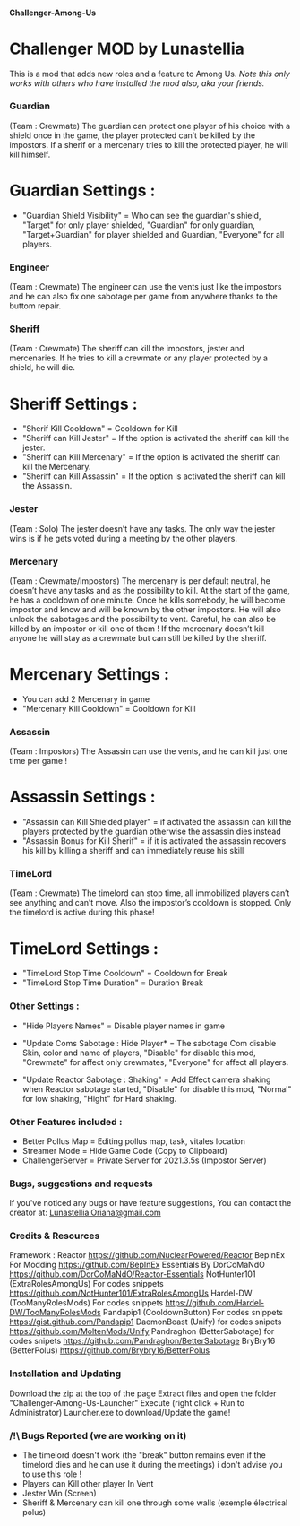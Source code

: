 #### Challenger-Among-Us
# Challenger MOD by Lunastellia

This is a mod that adds new roles and a feature to Among Us.
*Note this only works with others who have installed the mod also, aka your friends.*



### Guardian

(Team : Crewmate)
The guardian can protect one player of his choice with a shield once in the game, the player protected can’t be killed by the impostors. If a sherif or a mercenary tries to kill the protected player, he will kill himself.

# Guardian Settings :

* "Guardian Shield Visibility" = Who can see the guardian's shield, "Target" for only player shielded, "Guardian" for only guardian, "Target+Guardian" for player shielded and Guardian, "Everyone" for all players.


### Engineer

(Team : Crewmate)
The engineer can use the vents just like the impostors and he can also fix one sabotage per game from anywhere thanks to the buttom repair.


### Sheriff

(Team : Crewmate)
The sheriff can kill the impostors, jester and mercenaries. If he tries to kill a crewmate or any player protected by a shield, he will die.

# Sheriff Settings :

* "Sherif Kill Cooldown" = Cooldown for Kill
* "Sheriff can Kill Jester" = If the option is activated the sheriff can kill the jester.
* "Sheriff can Kill Mercenary" = If the option is activated the sheriff can kill the Mercenary.
* "Sheriff can Kill Assassin" = If the option is activated the sheriff can kill the Assassin.

### Jester

(Team : Solo)
The jester doesn’t have any tasks. The only way the jester wins is if he gets voted during a meeting by the other players.


### Mercenary

(Team : Crewmate/Impostors)
The mercenary is per default neutral, he doesn’t have any tasks and as the possibility to kill. At the start of the game, he has a cooldown of one minute. Once he kills somebody, he will become impostor and know and will be known by the other impostors. He will also unlock the sabotages and the possibility to vent. Careful, he can also be killed by an impostor or kill one of them ! If the mercenary doesn’t kill anyone he will stay as a crewmate but can still be killed by the sheriff.

# Mercenary Settings :

* You can add 2 Mercenary in game
* "Mercenary Kill Cooldown" = Cooldown for Kill


### Assassin

(Team : Impostors)
The Assassin can use the vents, and he can kill just one time per game !

# Assassin Settings :

* "Assassin can Kill Shielded player" = if activated the assassin can kill the players protected by the guardian otherwise the assassin dies instead
* "Assassin Bonus for Kill Sherif" = if it is activated the assassin recovers his kill by killing a sheriff and can immediately reuse his skill

### TimeLord

(Team : Crewmate)
The timelord can stop time, all immobilized players can’t see anything and can’t move. Also the impostor’s cooldown is stopped. Only the timelord is active during this phase!

# TimeLord Settings :

* "TimeLord Stop Time Cooldown" = Cooldown for Break
* "TimeLord Stop Time Duration" = Duration Break



### Other Settings :

* "Hide Players Names" = Disable player names in game
* "Update Coms Sabotage : Hide Player* = The sabotage Com disable Skin, color and name of players, "Disable" for disable this mod, "Crewmate" for affect only crewmates, "Everyone" for affect all players.

* "Update Reactor Sabotage : Shaking" = Add Effect camera shaking when Reactor sabotage started, "Disable" for disable this mod, "Normal" for low shaking, "Hight" for Hard shaking.

### Other Features included :

- Better Pollus Map = Editing pollus map, task, vitales location
- Streamer Mode = Hide Game Code (Copy to Clipboard)
- ChallengerServer = Private Server for 2021.3.5s (Impostor Server)

### Bugs, suggestions and requests
If you've noticed any bugs or have feature suggestions, You can contact the creator at: Lunastellia.Oriana@gmail.com

### Credits & Resources

Framework : Reactor https://github.com/NuclearPowered/Reactor
BepInEx For Modding https://github.com/BepInEx
Essentials By DorCoMaNdO https://github.com/DorCoMaNdO/Reactor-Essentials
NotHunter101 (ExtraRolesAmongUs) For codes snippets https://github.com/NotHunter101/ExtraRolesAmongUs
Hardel-DW (TooManyRolesMods) For codes snippets https://github.com/Hardel-DW/TooManyRolesMods
Pandapip1 (CooldownButton) For codes snippets https://gist.github.com/Pandapip1
DaemonBeast (Unify) for codes snipets https://github.com/MoltenMods/Unify
Pandraghon (BetterSabotage) for codes snipets https://github.com/Pandraghon/BetterSabotage
BryBry16 (BetterPolus) https://github.com/Brybry16/BetterPolus

### Installation and Updating
Download the zip at the top of the page
Extract files and open the folder "Challenger-Among-Us-Launcher"
Execute (right click + Run to Administrator) Launcher.exe to download/Update the game!

### /!\ Bugs Reported (we are working on it)
- The timelord doesn't work (the "break" button remains even if the timelord dies and he can use it during the meetings) i don't advise you to use this role !
- Players can Kill other player In Vent
- Jester Win (Screen)
- Sheriff & Mercenary can kill one through some walls (exemple électrical polus)
